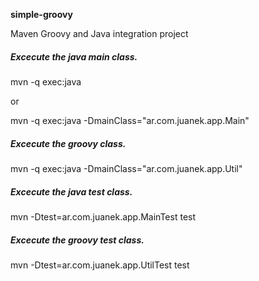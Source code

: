 **simple-groovy**

Maven Groovy and Java integration project

##### Excecute the java main class.
 mvn -q exec:java
 
 or
 
 mvn -q exec:java -DmainClass="ar.com.juanek.app.Main"
 
 ##### Excecute the groovy class.
 
 mvn -q exec:java -DmainClass="ar.com.juanek.app.Util"
 
 
  ##### Excecute the java test class.
  
  mvn -Dtest=ar.com.juanek.app.MainTest test

  
  ##### Excecute the groovy test class.
 
 mvn -Dtest=ar.com.juanek.app.UtilTest test
